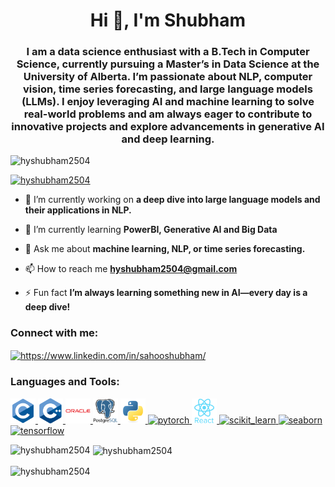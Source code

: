 <h1 align="center">Hi 👋, I'm Shubham</h1>
<h3 align="center">I am a data science enthusiast with a B.Tech in Computer Science, currently pursuing a Master’s in Data Science at the University of Alberta. I’m passionate about NLP, computer vision, time series forecasting, and large language models (LLMs). I enjoy leveraging AI and machine learning to solve real-world problems and am always eager to contribute to innovative projects and explore advancements in generative AI and deep learning.</h3>

<p align="left"> <img src="https://komarev.com/ghpvc/?username=hyshubham2504&label=Profile%20views&color=0e75b6&style=flat" alt="hyshubham2504" /> </p>

<p align="left"> <a href="https://github.com/ryo-ma/github-profile-trophy"><img src="https://github-profile-trophy.vercel.app/?username=hyshubham2504" alt="hyshubham2504" /></a> </p>

- 🔭 I’m currently working on **a deep dive into large language models and their applications in NLP.**

- 🌱 I’m currently learning **PowerBI, Generative AI and Big Data**

- 💬 Ask me about **machine learning, NLP, or time series forecasting.**

- 📫 How to reach me **hyshubham2504@gmail.com**

- ⚡ Fun fact **I’m always learning something new in AI—every day is a deep dive!**

<h3 align="left">Connect with me:</h3>
<p align="left">
<a href="https://linkedin.com/in/https://www.linkedin.com/in/sahooshubham/" target="blank"><img align="center" src="https://raw.githubusercontent.com/rahuldkjain/github-profile-readme-generator/master/src/images/icons/Social/linked-in-alt.svg" alt="https://www.linkedin.com/in/sahooshubham/" height="30" width="40" /></a>
</p>

<h3 align="left">Languages and Tools:</h3>
<p align="left"> <a href="https://www.cprogramming.com/" target="_blank" rel="noreferrer"> <img src="https://raw.githubusercontent.com/devicons/devicon/master/icons/c/c-original.svg" alt="c" width="40" height="40"/> </a> <a href="https://www.w3schools.com/cpp/" target="_blank" rel="noreferrer"> <img src="https://raw.githubusercontent.com/devicons/devicon/master/icons/cplusplus/cplusplus-original.svg" alt="cplusplus" width="40" height="40"/> </a> <a href="https://www.oracle.com/" target="_blank" rel="noreferrer"> <img src="https://raw.githubusercontent.com/devicons/devicon/master/icons/oracle/oracle-original.svg" alt="oracle" width="40" height="40"/> </a> <a href="https://www.postgresql.org" target="_blank" rel="noreferrer"> <img src="https://raw.githubusercontent.com/devicons/devicon/master/icons/postgresql/postgresql-original-wordmark.svg" alt="postgresql" width="40" height="40"/> </a> <a href="https://www.python.org" target="_blank" rel="noreferrer"> <img src="https://raw.githubusercontent.com/devicons/devicon/master/icons/python/python-original.svg" alt="python" width="40" height="40"/> </a> <a href="https://pytorch.org/" target="_blank" rel="noreferrer"> <img src="https://www.vectorlogo.zone/logos/pytorch/pytorch-icon.svg" alt="pytorch" width="40" height="40"/> </a> <a href="https://reactjs.org/" target="_blank" rel="noreferrer"> <img src="https://raw.githubusercontent.com/devicons/devicon/master/icons/react/react-original-wordmark.svg" alt="react" width="40" height="40"/> </a> <a href="https://scikit-learn.org/" target="_blank" rel="noreferrer"> <img src="https://upload.wikimedia.org/wikipedia/commons/0/05/Scikit_learn_logo_small.svg" alt="scikit_learn" width="40" height="40"/> </a> <a href="https://seaborn.pydata.org/" target="_blank" rel="noreferrer"> <img src="https://seaborn.pydata.org/_images/logo-mark-lightbg.svg" alt="seaborn" width="40" height="40"/> </a> <a href="https://www.tensorflow.org" target="_blank" rel="noreferrer"> <img src="https://www.vectorlogo.zone/logos/tensorflow/tensorflow-icon.svg" alt="tensorflow" width="40" height="40"/> </a> </p>

<p><img align="left" src="https://github-readme-stats.vercel.app/api/top-langs?username=hyshubham2504&show_icons=true&locale=en&layout=compact" alt="hyshubham2504" /></p>

<p>&nbsp;<img align="center" src="https://github-readme-stats.vercel.app/api?username=hyshubham2504&show_icons=true&locale=en" alt="hyshubham2504" /></p>

<p><img align="center" src="https://github-readme-streak-stats.herokuapp.com/?user=hyshubham2504&" alt="hyshubham2504" /></p>
